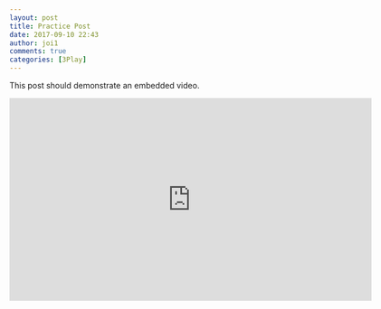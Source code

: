 ```yaml
---
layout: post
title: Practice Post
date: 2017-09-10 22:43
author: joi1
comments: true
categories: [3Play]
---
```

This post should demonstrate an embedded video.
<iframe src="https://player.vimeo.com/video/99771825" width="640" height="359" frameborder="0" allowfullscreen="allowfullscreen"></iframe>
